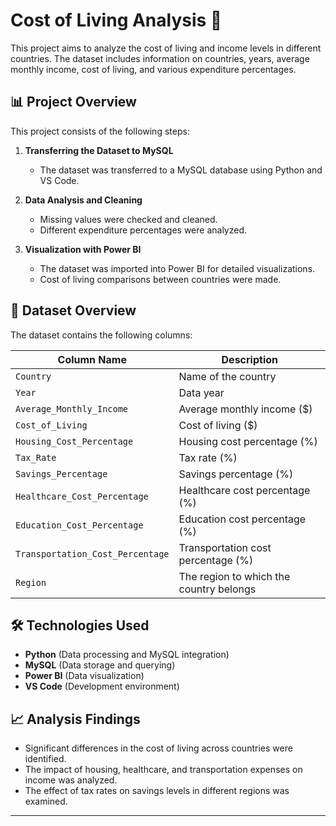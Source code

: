 # Cost of Living Analysis 🚀  

This project aims to analyze the cost of living and income levels in different countries. The dataset includes information on countries, years, average monthly income, cost of living, and various expenditure percentages.  

## 📊 Project Overview  

This project consists of the following steps:  

1. **Transferring the Dataset to MySQL**  
   - The dataset was transferred to a MySQL database using Python and VS Code.  

2. **Data Analysis and Cleaning**  
   - Missing values were checked and cleaned.  
   - Different expenditure percentages were analyzed.  

3. **Visualization with Power BI**  
   - The dataset was imported into Power BI for detailed visualizations.  
   - Cost of living comparisons between countries were made.  

## 📁 Dataset Overview  

The dataset contains the following columns:  

| Column Name | Description |
|-------------|------------|
| `Country` | Name of the country |
| `Year` | Data year |
| `Average_Monthly_Income` | Average monthly income ($) |
| `Cost_of_Living` | Cost of living ($) |
| `Housing_Cost_Percentage` | Housing cost percentage (%) |
| `Tax_Rate` | Tax rate (%) |
| `Savings_Percentage` | Savings percentage (%) |
| `Healthcare_Cost_Percentage` | Healthcare cost percentage (%) |
| `Education_Cost_Percentage` | Education cost percentage (%) |
| `Transportation_Cost_Percentage` | Transportation cost percentage (%) |
| `Region` | The region to which the country belongs |

## 🛠 Technologies Used  

- **Python** (Data processing and MySQL integration)  
- **MySQL** (Data storage and querying)  
- **Power BI** (Data visualization)  
- **VS Code** (Development environment)  

## 📈 Analysis Findings  

- Significant differences in the cost of living across countries were identified.  
- The impact of housing, healthcare, and transportation expenses on income was analyzed.  
- The effect of tax rates on savings levels in different regions was examined.  

---
